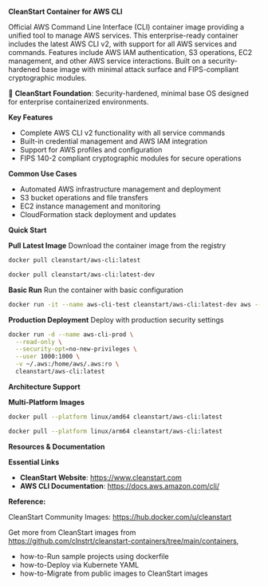 **CleanStart Container for AWS CLI**

Official AWS Command Line Interface (CLI) container image providing a unified tool to manage AWS services. This enterprise-ready container includes the latest AWS CLI v2, with support for all AWS services and commands. Features include AWS IAM authentication, S3 operations, EC2 management, and other AWS service interactions. Built on a security-hardened base image with minimal attack surface and FIPS-compliant cryptographic modules.

📌 **CleanStart Foundation**: Security-hardened, minimal base OS designed for enterprise containerized environments.

**Key Features**
* Complete AWS CLI v2 functionality with all service commands
* Built-in credential management and AWS IAM integration
* Support for AWS profiles and configuration
* FIPS 140-2 compliant cryptographic modules for secure operations

**Common Use Cases**
* Automated AWS infrastructure management and deployment
* S3 bucket operations and file transfers
* EC2 instance management and monitoring
* CloudFormation stack deployment and updates

**Quick Start**

**Pull Latest Image**
Download the container image from the registry

```bash
docker pull cleanstart/aws-cli:latest
```
```bash
docker pull cleanstart/aws-cli:latest-dev
```

**Basic Run**
Run the container with basic configuration

```bash
docker run -it --name aws-cli-test cleanstart/aws-cli:latest-dev aws --version

```

**Production Deployment**
Deploy with production security settings

```bash
docker run -d --name aws-cli-prod \
  --read-only \
  --security-opt=no-new-privileges \
  --user 1000:1000 \
  -v ~/.aws:/home/aws/.aws:ro \
  cleanstart/aws-cli:latest
```


**Architecture Support**

**Multi-Platform Images**

```bash
docker pull --platform linux/amd64 cleanstart/aws-cli:latest
```
```bash
docker pull --platform linux/arm64 cleanstart/aws-cli:latest
```

**Resources & Documentation**

**Essential Links**
* **CleanStart Website**: https://www.cleanstart.com
* **AWS CLI Documentation**: https://docs.aws.amazon.com/cli/

**Reference:**

CleanStart Community Images: https://hub.docker.com/u/cleanstart 

Get more from CleanStart images from https://github.com/clnstrt/cleanstart-containers/tree/main/containers⁠, 

  -  how-to-Run sample projects using dockerfile 
  -  how-to-Deploy via Kubernete YAML 
  -  how-to-Migrate from public images to CleanStart images

